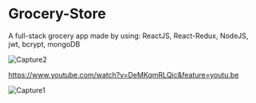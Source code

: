 # Grocery-Store
A full-stack grocery app made by using: ReactJS, React-Redux, NodeJS, jwt, bcrypt, mongoDB

![Capture2](https://user-images.githubusercontent.com/52431957/71056106-0257be00-2126-11ea-8773-d7b6923b3510.JPG)

https://www.youtube.com/watch?v=DeMKqmRLQic&feature=youtu.be

![Capture1](https://user-images.githubusercontent.com/52431957/71056114-0d125300-2126-11ea-84c4-d8d64ceee2cb.JPG)

